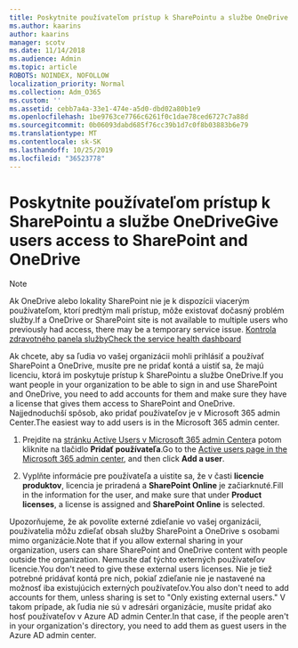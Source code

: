 ```yaml
---
title: Poskytnite používateľom prístup k SharePointu a službe OneDrive
ms.author: kaarins
author: kaarins
manager: scotv
ms.date: 11/14/2018
ms.audience: Admin
ms.topic: article
ROBOTS: NOINDEX, NOFOLLOW
localization_priority: Normal
ms.collection: Adm_O365
ms.custom: ''
ms.assetid: cebb7a4a-33e1-474e-a5d0-dbd02a80b1e9
ms.openlocfilehash: 1be9763ce7766c6261f0c1dae78ced6727c7a88d
ms.sourcegitcommit: 0b06093dabd685f76cc39b1d7c0f8b03883b6e79
ms.translationtype: MT
ms.contentlocale: sk-SK
ms.lasthandoff: 10/25/2019
ms.locfileid: "36523778"
---
```

# <a name="give-users-access-to-sharepoint-and-onedrive"></a><span data-ttu-id="332dc-102">Poskytnite používateľom prístup k SharePointu a službe OneDrive</span><span class="sxs-lookup"><span data-stu-id="332dc-102">Give users access to SharePoint and OneDrive</span></span>

> [!NOTE]
> <span data-ttu-id="332dc-103">Ak OneDrive alebo lokality SharePoint nie je k dispozícii viacerým používateľom, ktorí predtým mali prístup, môže existovať dočasný problém služby.</span><span class="sxs-lookup"><span data-stu-id="332dc-103">If a OneDrive or SharePoint site is not available to multiple users who previously had access, there may be a temporary service issue.</span></span> [<span data-ttu-id="332dc-104">Kontrola zdravotného panela služby</span><span class="sxs-lookup"><span data-stu-id="332dc-104">Check the service health dashboard</span></span>](https://portal.office.com/adminportal/home#/servicehealth)
  
<span data-ttu-id="332dc-105">Ak chcete, aby sa ľudia vo vašej organizácii mohli prihlásiť a používať SharePoint a OneDrive, musíte pre ne pridať kontá a uistiť sa, že majú licenciu, ktorá im poskytuje prístup k SharePointu a službe OneDrive.</span><span class="sxs-lookup"><span data-stu-id="332dc-105">If you want people in your organization to be able to sign in and use SharePoint and OneDrive, you need to add accounts for them and make sure they have a license that gives them access to SharePoint and OneDrive.</span></span> <span data-ttu-id="332dc-106">Najjednoduchší spôsob, ako pridať používateľov je v Microsoft 365 admin Center.</span><span class="sxs-lookup"><span data-stu-id="332dc-106">The easiest way to add users is in the Microsoft 365 admin center.</span></span>
  
1. <span data-ttu-id="332dc-107">Prejdite na [stránku Active Users v Microsoft 365 admin Center](https://portal.office.com/adminportal/home#/users)a potom kliknite na tlačidlo **Pridať používateľa**.</span><span class="sxs-lookup"><span data-stu-id="332dc-107">Go to the [Active users page in the Microsoft 365 admin center](https://portal.office.com/adminportal/home#/users), and then click **Add a user**.</span></span>
    
2. <span data-ttu-id="332dc-108">Vyplňte informácie pre používateľa a uistite sa, že v časti **licencie produktov**, licencia je priradená a **SharePoint Online** je začiarknuté.</span><span class="sxs-lookup"><span data-stu-id="332dc-108">Fill in the information for the user, and make sure that under **Product licenses**, a license is assigned and **SharePoint Online** is selected.</span></span> 
    
<span data-ttu-id="332dc-109">Upozorňujeme, že ak povolíte externé zdieľanie vo vašej organizácii, používatelia môžu zdieľať obsah služby SharePoint a OneDrive s osobami mimo organizácie.</span><span class="sxs-lookup"><span data-stu-id="332dc-109">Note that if you allow external sharing in your organization, users can share SharePoint and OneDrive content with people outside the organization.</span></span> <span data-ttu-id="332dc-110">Nemusíte dať týchto externých používateľov licencie.</span><span class="sxs-lookup"><span data-stu-id="332dc-110">You don't need to give these external users licenses.</span></span> <span data-ttu-id="332dc-111">Nie je tiež potrebné pridávať kontá pre nich, pokiaľ zdieľanie nie je nastavené na možnosť iba existujúcich externých používateľov.</span><span class="sxs-lookup"><span data-stu-id="332dc-111">You also don't need to add accounts for them, unless sharing is set to "Only existing external users."</span></span> <span data-ttu-id="332dc-112">V takom prípade, ak ľudia nie sú v adresári organizácie, musíte pridať ako hosť používateľov v Azure AD admin Center.</span><span class="sxs-lookup"><span data-stu-id="332dc-112">In that case, if the people aren't in your organization's directory, you need to add them as guest users in the Azure AD admin center.</span></span>
  


